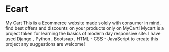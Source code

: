 # Ecart
My Cart This is a Ecommerce website made solely with consumer in mind, find best offers and discounts on your products only on MyCart! Mycart is a project taken for learning the basics of modern day responsive site.
I have used Django , Python , Bootsrap , HTML - CSS - JavaScript to create this project any suggestions are welcome!

